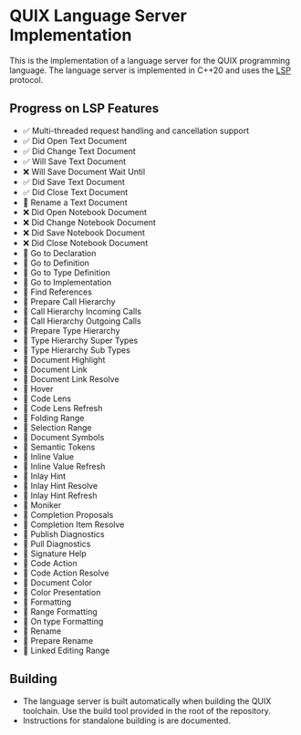 # QUIX Language Server Implementation

This is the implementation of a language server for the QUIX programming language. The language server is implemented in C++20 and uses the [LSP](https://microsoft.github.io/language-server-protocol/) protocol.

## Progress on LSP Features

- ✅ Multi-threaded request handling and cancellation support
- ✅ Did Open Text Document
- ✅ Did Change Text Document
- ✅ Will Save Text Document
- ❌ Will Save Document Wait Until
- ✅ Did Save Text Document
- ✅ Did Close Text Document
- 🚧 Rename a Text Document
- ❌ Did Open Notebook Document
- ❌ Did Change Notebook Document
- ❌ Did Save Notebook Document
- ❌ Did Close Notebook Document
- 🚧 Go to Declaration
- 🚧 Go to Definition
- 🚧 Go to Type Definition
- 🚧 Go to Implementation
- 🚧 Find References
- 🚧 Prepare Call Hierarchy
- 🚧 Call Hierarchy Incoming Calls
- 🚧 Call Hierarchy Outgoing Calls
- 🚧 Prepare Type Hierarchy
- 🚧 Type Hierarchy Super Types
- 🚧 Type Hierarchy Sub Types
- 🚧 Document Highlight
- 🚧 Document Link
- 🚧 Document Link Resolve
- 🚧 Hover
- 🚧 Code Lens
- 🚧 Code Lens Refresh
- 🚧 Folding Range
- 🚧 Selection Range
- 🚧 Document Symbols
- 🚧 Semantic Tokens
- 🚧 Inline Value
- 🚧 Inline Value Refresh
- 🚧 Inlay Hint
- 🚧 Inlay Hint Resolve
- 🚧 Inlay Hint Refresh
- 🚧 Moniker
- 🚧 Completion Proposals
- 🚧 Completion Item Resolve
- 🚧 Publish Diagnostics
- 🚧 Pull Diagnostics
- 🚧 Signature Help
- 🚧 Code Action
- 🚧 Code Action Resolve
- 🚧 Document Color
- 🚧 Color Presentation
- 🚧 Formatting
- 🚧 Range Formatting
- 🚧 On type Formatting
- 🚧 Rename
- 🚧 Prepare Rename
- 🚧 Linked Editing Range

## Building

- The language server is built automatically when building the QUIX toolchain. 
  Use the build tool provided in the root of the repository. 
- Instructions for standalone building is are documented.
